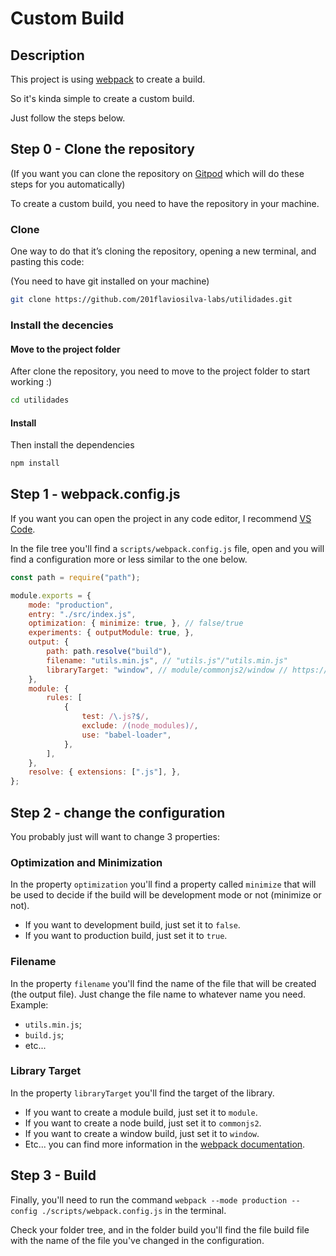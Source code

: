 # Custom Build

## Description

This project is using [webpack](https://webpack.js.org/) to create a build.

So it's kinda simple to create a custom build.

Just follow the steps below.

## Step 0 - Clone the repository

(If you want you can clone the repository on [Gitpod](https://www.gitpod.io/) which will do these steps for you automatically)

To create a custom build, you need to have the repository in your machine.

### Clone
One way to do that it’s cloning the repository, opening a new terminal, and pasting this code:

(You need to have git installed on your machine)
```sh
git clone https://github.com/201flaviosilva-labs/utilidades.git
```

### Install the decencies

#### Move to the project folder
After clone the repository, you need to move to the project folder to start working :)
```sh
cd utilidades
```

#### Install
Then install the dependencies
```sh
npm install
```

## Step 1 - webpack.config.js

If you want you can open the project in any code editor, I recommend [VS Code](https://code.visualstudio.com/).

In the file tree you'll find a `scripts/webpack.config.js` file, open and you will find a configuration more or less similar to the one below.

```javascript
const path = require("path");

module.exports = {
	mode: "production",
	entry: "./src/index.js",
	optimization: { minimize: true, }, // false/true
	experiments: { outputModule: true, },
	output: {
		path: path.resolve("build"),
		filename: "utils.min.js", // "utils.js"/"utils.min.js"
		libraryTarget: "window", // module/commonjs2/window // https://webpack.js.org/configuration/output/#outputlibrarytarget
	},
	module: {
		rules: [
			{
				test: /\.js?$/,
				exclude: /(node_modules)/,
				use: "babel-loader",
			},
		],
	},
	resolve: { extensions: [".js"], },
};

```
## Step 2 - change the configuration

You probably just will want to change 3 properties:

### Optimization and Minimization
In the property `optimization` you'll find a property called `minimize` that will be used to decide if the build will be development mode or not (minimize or not).

- If you want to development build, just set it to `false`.
- If you want to production build, just set it to `true`.

### Filename
In the property `filename` you'll find the name of the file that will be created (the output file). Just change the file name to whatever name you need.
Example:

- `utils.min.js`;
- `build.js`;
- etc...

### Library Target
In the property `libraryTarget` you'll find the target of the library.

- If you want to create a module build, just set it to `module`.
- If you want to create a node build, just set it to `commonjs2`.
- If you want to create a window build, just set it to `window`.
- Etc... you can find more information in the [webpack documentation](https://webpack.js.org/configuration/output/#outputlibrarytarget).

## Step 3 - Build

Finally, you'll need to run the command `webpack --mode production --config ./scripts/webpack.config.js` in the terminal.

Check your folder tree, and in the folder build you'll find the file build file with the name of the file you've changed in the configuration.
